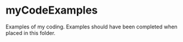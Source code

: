 # myCodeExamples
Examples of my coding. 
Examples should have been completed when placed in this folder.
